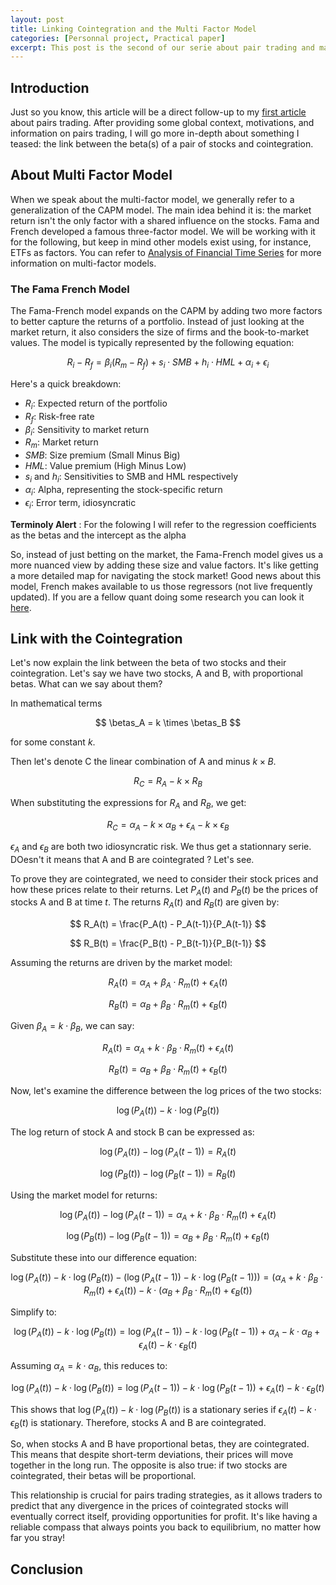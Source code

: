 ```yaml
---
layout: post
title: Linking Cointegration and the Multi Factor Model 
categories: [Personnal project, Practical paper]
excerpt: This post is the second of our serie about pair trading and market neutral strategies ...
---
```


## Introduction

Just so you know, this article will be a direct follow-up to my [first article](https://zaltarba.github.io/blog/PairsTrading-1/) about pairs trading. After providing some global context, motivations, and information on pairs trading, I will go more in-depth about something I teased: the link between the beta(s) of a pair of stocks and cointegration.

## About Multi Factor Model

When we speak about the multi-factor model, we generally refer to a generalization of the CAPM model. The main idea behind it is: the market return isn't the only factor with a shared influence on the stocks. Fama and French developed a famous three-factor model. We will be working with it for the following, but keep in mind other models exist using, for instance, ETFs as factors. You can refer to [Analysis of Financial Time Series](https://cpb-us-w2.wpmucdn.com/blog.nus.edu.sg/dist/0/6796/files/2017/03/analysis-of-financial-time-series-copy-2ffgm3v.pdf) for more information on multi-factor models.

### The Fama French Model

The Fama-French model expands on the CAPM by adding two more factors to better capture the returns of a portfolio. Instead of just looking at the market return, it also considers the size of firms and the book-to-market values. The model is typically represented by the following equation:

$$
R_i - R_f = \beta_i (R_m - R_f) + s_i \cdot SMB + h_i \cdot HML + \alpha_i + \epsilon_i
$$

Here's a quick breakdown:
- $R_i$: Expected return of the portfolio
- $R_f$: Risk-free rate
- $\beta_i$: Sensitivity to market return
- $R_m$: Market return
- $SMB$: Size premium (Small Minus Big)
- $HML$: Value premium (High Minus Low)
- $s_i$ and $h_i$: Sensitivities to SMB and HML respectively
- $\alpha_i$: Alpha, representing the stock-specific return
- $\epsilon_i$: Error term, idiosyncratic

**Terminoly Alert** : For the folowing I will refer to the regression coefficients as the betas and the intercept as the alpha

So, instead of just betting on the market, the Fama-French model gives us a more nuanced view by adding these size and value factors. It's like getting a more detailed map for navigating the stock market! Good news about this model, French makes available to us those regressors (not live frequently updated). If you are a fellow quant doing some research you can look it [here](https://mba.tuck.dartmouth.edu/pages/faculty/ken.french/data_library.html#Research).

## Link with the Cointegration 

Let's now explain the link between the beta of two stocks and their cointegration. Let's say we have two stocks, A and B, with proportional betas. What can we say about them?

In mathematical terms

$$
\betas_A = k \times \betas_B
$$

for some constant $k$. 

Then let's denote C the linear combination of A and minus $k \times B$.

$$
R_C = R_A - k \times R_B
$$

When substituting the expressions for $R_A$ and $R_B$, we get:

$$
R_C = \alpha_A - k \times \alpha_B + \epsilon_A - k \times \epsilon_B
$$

$\epsilon_A$ and $\epsilon_B$ are both two idiosyncratic risk. We thus get a stationnary serie. DOesn't it means that A and B are cointegrated ? Let's see.

To prove they are cointegrated, we need to consider their stock prices and how these prices relate to their returns. Let $P_A(t)$ and $P_B(t)$ be the prices of stocks A and B at time $t$. The returns $R_A(t)$ and $R_B(t)$ are given by:

$$
R_A(t) = \frac{P_A(t) - P_A(t-1)}{P_A(t-1)}
$$

$$
R_B(t) = \frac{P_B(t) - P_B(t-1)}{P_B(t-1)}
$$

Assuming the returns are driven by the market model:

$$
R_A(t) = \alpha_A + \beta_A \cdot R_m(t) + \epsilon_A(t)
$$

$$
R_B(t) = \alpha_B + \beta_B \cdot R_m(t) + \epsilon_B(t)
$$

Given $\beta_A = k \cdot \beta_B$, we can say:

$$
R_A(t) = \alpha_A + k \cdot \beta_B \cdot R_m(t) + \epsilon_A(t)
$$

$$
R_B(t) = \alpha_B + \beta_B \cdot R_m(t) + \epsilon_B(t)
$$

Now, let's examine the difference between the log prices of the two stocks:

$$
\log(P_A(t)) - k \cdot \log(P_B(t))
$$

The log return of stock A and stock B can be expressed as:

$$
\log(P_A(t)) - \log(P_A(t-1)) = R_A(t)
$$

$$
\log(P_B(t)) - \log(P_B(t-1)) = R_B(t)
$$

Using the market model for returns:

$$
\log(P_A(t)) - \log(P_A(t-1)) = \alpha_A + k \cdot \beta_B \cdot R_m(t) + \epsilon_A(t)
$$

$$
\log(P_B(t)) - \log(P_B(t-1)) = \alpha_B + \beta_B \cdot R_m(t) + \epsilon_B(t)
$$

Substitute these into our difference equation:

$$
\log(P_A(t)) - k \cdot \log(P_B(t)) - \left( \log(P_A(t-1)) - k \cdot \log(P_B(t-1)) \right) = \left( \alpha_A + k \cdot \beta_B \cdot R_m(t) + \epsilon_A(t) \right) - k \cdot \left( \alpha_B + \beta_B \cdot R_m(t) + \epsilon_B(t) \right)
$$

Simplify to:

$$
\log(P_A(t)) - k \cdot \log(P_B(t)) = \log(P_A(t-1)) - k \cdot \log(P_B(t-1)) + \alpha_A - k \cdot \alpha_B + \epsilon_A(t) - k \cdot \epsilon_B(t)
$$

Assuming $\alpha_A = k \cdot \alpha_B$, this reduces to:

$$
\log(P_A(t)) - k \cdot \log(P_B(t)) = \log(P_A(t-1)) - k \cdot \log(P_B(t-1)) + \epsilon_A(t) - k \cdot \epsilon_B(t)
$$

This shows that $\log(P_A(t)) - k \cdot \log(P_B(t))$ is a stationary series if $\epsilon_A(t) - k \cdot \epsilon_B(t)$ is stationary. Therefore, stocks A and B are cointegrated.

So, when stocks A and B have proportional betas, they are cointegrated. This means that despite short-term deviations, their prices will move together in the long run. The opposite is also true: if two stocks are cointegrated, their betas will be proportional.

This relationship is crucial for pairs trading strategies, as it allows traders to predict that any divergence in the prices of cointegrated stocks will eventually correct itself, providing opportunities for profit. It's like having a reliable compass that always points you back to equilibrium, no matter how far you stray!


## Conclusion 

